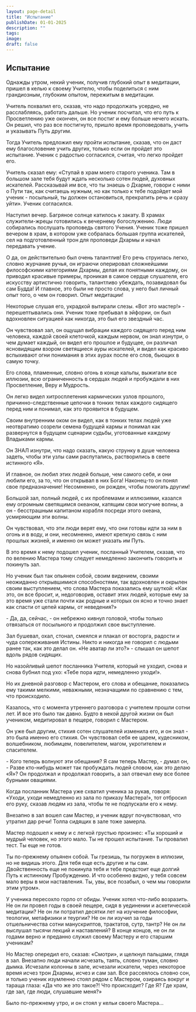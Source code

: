 ```yaml
---
layout: page-detail
title: "Испытание"
publishDate: 01-01-2025
description: ""
tags:
image:
draft: false
---
```


## Испытание
Однажды утром, некий ученик, получив глубокий опыт в медитации, пришел в келью к своему Учителю, чтобы поделиться с ним грандиозным, глубоким опытом, пережитым в медитации.

Учитель похвалил его, сказав, что надо продолжать усердно, не расслабляясь, работать дальше. Но ученик посчитал, что его путь к Просветлению уже окончен, он все постиг и ему больше нечего искать. Он решил, что раз все постигнуто, пришло время проповедовать, учить и указывать Путь другим.

Тогда Учитель предложил ему пройти испытание, сказав, что он даст ему благословение учить других, только если он пройдет это испытание. Ученик с радостью согласился, считая, что легко пройдет его.

Учитель сказал ему: «Ступай в храм моего старого ученика. Там в большом зале тебя будут ждать несколько сотен людей, духовных искателей. Рассказывай им все, что ты знаешь о Дхарме, говори с ними о Пути так, как считаешь нужным, но как только к тебе подойдет мой ученик - посыльный, ты должен остановиться, прекратить речь и сразу уйти». Ученик согласился.

Наступил вечер. Багряное солнце катилось к закату. В храмах служители-жрецы готовились к вечернему богослужению. Люди собирались послушать проповедь святого Учения. Ученик тоже пришел вечером в храм, в котором уже собралась большая группа искателей, сел на подготовленный трон для проповеди Дхармы и начал передавать учение.

О да, он действительно был очень талантлив! Его речь струилась легко, словно журчание ручья, он играючи оперировал сложнейшими философскими категориями Дхармы, делая их понятными каждому, он приводил красивые примеры, проникая в самое сердце слушателя, его искусству артистично говорить, талантливо убеждать, позавидовал бы сам Будда! И главное, это были не просто слова, у него был личный опыт того, о чем он говорил. Опыт медитации!

Некоторые слушая его, украдкой вытирали слезы. «Вот это мастер!» - перешептывались они. Ученик тоже пребывал в эйфории, он был вдохновлен ситуацией как никогда, это был его звездный час.

Он чувствовал зал, он ощущал вибрации каждого сидящего перед ним человека, каждой своей клеточкой, каждым нервом, он знал изнутри, о чем думает каждый, он видел его прошлое и будущее, он различал ясновидящим взором светящиеся ауры искателей, и видел как красиво вспыхивают огни понимания в этих аурах после его слов, бьющих в самую точку.

Его слова, пламенные, словно огонь в конце кальпы, выжигали все иллюзии, всю ограниченность в сердцах людей и пробуждали в них Просветление, Веру и Мудрость.

Он легко видел хитросплетения кармических узлов прошлого, причинно-следственные цепочки в тонких телах каждого сидящего перед ним и понимал, как это проявится в будущем.

Своим внутренним оком он видел, как в тонких телах людей уже неотвратимо созрели семена будущей кармы и понимал как развернутся в будущем сценарии судьбы, уготованные каждому Владыками кармы.

Он ЗНАЛ изнутри, что надо сказать, какую струнку в душе человека задеть, чтобы эти узлы сами распутались, растворились в свете истинного «Я».

И главное, он любил этих людей больше, чем самого себя, и они любили его, за то, что он открывал в них Бога! Наконец-то он понял свое предназначение! Несомненно, он рожден, чтобы помогать другим!

Большой зал, полный людей, с их проблемами и иллюзиями, казался ему огромным светящимся океаном, катящим свои могучие волны, а он - бесстрашным капитаном корабля посреди этого океана, усмиряющим эти волны.

Он чувствовал, что эти люди верят ему, что они готовы идти за ним в огонь и в воду, и они, несомненно, имеют крепкую связь с ним прошлых жизней, и именно он может указать им Путь.

В это время к нему подошел ученик, посланный Учителем, сказав, что по велению Мастера тому следует немедленно закончить говорить и покинуть зал.

Но ученик был так опьянен собой, своим видением, своими неожиданно открывшимися способностями, так вдохновлен и окрылен своим выступлением, что слова Мастера показались ему шуткой: «Как это, он все бросит, и, недоговорив, оставит этих людей, которые ему за это время уже стали почти как родные и которых он ясно и точно знает как спасти от цепей кармы, от неведения?»

\- Да, да, сейчас, - он небрежно кивнул головой, чтобы только отвязаться от посыльного и продолжил свое выступление.

Зал бушевал, охал, стонал, смеялся и плакал от восторга, радости и чуда сопереживания Истины. Никто и никогда не говорил с людьми ранее так, как это делал он. «Не аватар ли это?» - слышал он шепот вдоль рядов сидящих.

Но назойливый шепот посланника Учителя, который не уходил, снова и снова бубнил под ухо: «Тебе пора идти, немедленно уходи!».

Но их дневной разговор с Мастером, его слова и обещание, показались ему такими мелкими, неважными, незначащими по сравнению с тем, что происходило.

Казалось, что с момента утреннего разговора с учителем прошли сотни лет. И все это было так давно. Будто в некой другой жизни он был учеником, медитировал в пещере, говорил с Мастером.

Он уже был другим, стихия сотен слушателей изменила его, и он знал - это была именно его стихия. Он чувствовал себя ее царем, кудесником, волшебником, любимцем, повелителем, магом, укротителем и спасителем.

\- Кого теперь волнуют эти обещания? Я сам теперь Мастер, - думал он, - Разве кто-нибудь может так пробуждать людей словом, как это делаю «Я»? Он продолжал и продолжал говорить, а зал отвечал ему все более бурными овациями.

Когда посланник Мастера уже схватил ученика за рукав, говоря: «Уходи, уходи немедленно из зала по приказу Мастера!», тот отбросил его руку, сказав людям из зала, чтобы те не подпускали его к нему.

Внезапно в зал вошел сам Мастер, и ученик вдруг почувствовал, что утратил дар речи! Толпа сидящих в зале тоже замерла.

Мастер подошел к нему и с легкой грустью произнес: «Ты хороший и мудрый человек, но этого мало. Ты не прошел испытание. Ты провалил тест. Ты еще не готов.

Ты по-прежнему опьянен собой. Ты грезишь, ты погружен в иллюзии, но не видишь этого. Для тебя еще есть другие и ты сам. Двойственность еще не покинула тебя и тебе предстоит еще долгий Путь к истинному Пробуждению. И что особенно видно, у тебя совсем мало веры в мои наставления. Ты, увы, все позабыл, о чем мы говорили этим утром».

У ученика пересохло горло от обиды. Ученик хотел что-либо возразить. Не он ли провел годы в своей пещере, сидя в уединении и аскетической медитации? Не он ли потратил десятки лет на изучение философии, теологии, метафизики и теургии? Не он ли изучил за годы отшельничества сотни манускриптов, трактатов, сутр, тантр? Не он ли выслушал тысячи лекций и наставлений? В конце концов, не он ли годами верно и преданно служил своему Мастеру и его старшим ученикам?

Но Мастер опередил его, сказав: «Смотри», и щелкнул пальцами, глядя в зал. Внезапно люди начали исчезать, таять, словно туман, словно дымка. Исчезали колонны в зале, исчезали искатели, через некоторое время исчез трон Дхармы, исчез и сам зал. Все рассеялось словно сон, и только ученик изумленно стоял рядом с Мастером, озираясь вокруг и тараща глаза: «Да что же это такое?! Что происходит? Где Я? Где храм, где зал, где люди, слушавшие меня?»

Было по-прежнему утро, и он стоял у кельи своего Мастера...
  
  
